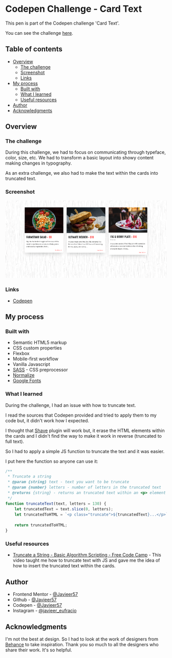 # Codepen Challenge - Card Text

This pen is part of the Codepen challenge 'Card Text'.

You can see the challenge [here](https://codepen.io/challenges/2021/november/2).

## Table of contents

-   [Overview](#overview)
    -   [The challenge](#the-challenge)
    -   [Screenshot](#screenshot)
    -   [Links](#links)
-   [My process](#my-process)
    -   [Built with](#built-with)
    -   [What I learned](#what-i-learned)
    -   [Useful resources](#useful-resources)
-   [Author](#author)
-   [Acknowledgments](#acknowledgments)

## Overview

### The challenge

During this challenge, we had to focus on communicating through typeface, color, size, etc. We had to transform a basic layout into showy content making changes in typography.

As an extra challenge, we also had to make the text within the cards into truncated text.

### Screenshot

![](./screenshot.png)

### Links

-   [Codepen](https://codepen.io/Javieer57/full/bGrjvJB)

## My process

### Built with

-   Semantic HTML5 markup
-   CSS custom properties
-   Flexbox
-   Mobile-first workflow
-   Vanilla Javascript
-   [SASS](https://sass-lang.com/) - CSS preprocessor
-   [Normalize](https://reactjs.orghttps://necolas.github.io/normalize.css/)
-   [Google Fonts](https://fonts.google.com/)

### What I learned

During the challenge, I had an issue with how to truncate text.

I read the sources that Codepen provided and tried to apply them to my code but, it didn't work how I expected.

I thought that [Shave](https://dollarshaveclub.github.io/shave/) plugin will work but, it erase the HTML elements within the cards and I didn't find the way to make it work in reverse (truncated to full text).

So I had to apply a simple JS function to truncate the text and it was easier.

I put here the function so anyone can use it:

```javascript
/**
 * Truncate a string
 * @param {string} text - text you want to be truncate
 * @param {number} letters - number of letters in the truncated text
 * @returns {string} - returns an truncated text within an <p> element to be insert as HTML
 */
function truncateText(text, letters = 130) {
	let truncatedText = text.slice(0, letters);
	let truncatedToHTML = `<p class="truncate">${truncatedText}...</p>`;

	return truncatedToHTML;
}
```

### Useful resources

-   [Truncate a String - Basic Algorithm Scripting - Free Code Camp](https://youtu.be/cgBJQJzMkGw) - This video taught me how to truncate text with JS and gave me the idea of how to insert the truncated text within the cards.

## Author

-   Frontend Mentor - [@Javieer57](https://www.frontendmentor.io/profile/Javieer57)
-   Github - [@Javieer57](https://github.com/Javieer57)
-   Codepen - [@Javieer57](https://codepen.io/Javieer57)
-   Instagram - [@javieer_eufracio](https://www.instagram.com/javieer_eufracio/)

## Acknowledgments

I'm not the best at design. So I had to look at the work of designers from [Behance](Behance.com) to take inspiration. Thank you so much to all the designers who share their work. It's so helpful.
